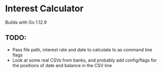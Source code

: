 # Interest Calculator

Builds with Go 1.12.9

## TODO:
- Pass file path, interest rate and date to calculate to as command line flags
- Look at some real CSVs from banks, and probably add config/flags for the positions of date and balance in the CSV line